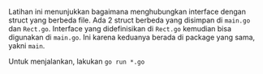 Latihan ini menunjukkan bagaimana menghubungkan interface dengan struct yang berbeda file. 
Ada 2 struct berbeda yang disimpan di `main.go` dan `Rect.go`. Interface yang didefinisikan di `Rect.go` kemudian bisa digunakan di `main.go`. Ini karena keduanya berada di package yang sama, yakni `main`.

Untuk menjalankan, lakukan `go run *.go`
